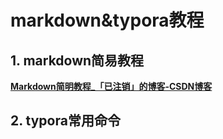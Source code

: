 # markdown&typora教程

## 1. markdown简易教程

**[Markdown简明教程_「已注销」的博客-CSDN博客](https://blog.csdn.net/weixin_55521127/article/details/128000850)**

## 2. typora常用命令

